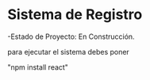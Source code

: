 <h1>Sistema de Registro</h1>
-Estado de Proyecto: En Construcción.

para ejecutar el sistema debes poner 

"npm install react"
